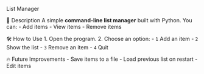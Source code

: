    List Manager 

📌 Description
    A simple **command-line list manager** built with Python. You can:
    - Add items
    - View items
    - Remove items

 🛠️ How to Use
    1. Open the program.
    2. Choose an option:
       - `1` Add an item
       - `2` Show the list
       - `3` Remove an item
       - `4` Quit

🔥 Future Improvements
    - Save items to a file
    - Load previous list on restart
    - Edit items
    


